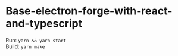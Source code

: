 # Base-electron-forge-with-react-and-typescript
Run: ```yarn && yarn start``` <br>
Build: ```yarn make```
